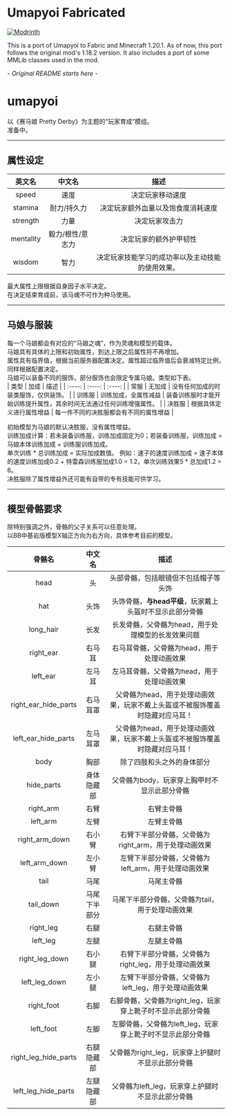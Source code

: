 # Umapyoi Fabricated
<a href="https://modrinth.com/mod/umapyoi-fabric"><img src="https://img.shields.io/modrinth/dt/umapyoi-fabric?logo=modrinth&label=&suffix=%20&style=flat&color=242629&labelColor=5ca424&logoColor=1c1c1c" alt="Modrinth"></a>

This is a port of Umapyoi to Fabric and Minecraft 1.20.1. As of now, this port follows the original
mod's 1.18.2 version. It also includes a port of some MMLib classes used in the mod.

*- Original README starts here -*

# umapyoi
以《赛马娘 Pretty Derby》为主题的“玩家育成”模组。  
准备中。  
***
## 属性设定  
| 英文名 | 中文名 | 描述 |
| :----: | :----: | :----: |
| speed | 速度 | 决定玩家移动速度 |
| stamina | 耐力/持久力 | 决定玩家额外血量以及饱食度消耗速度 |
| strength | 力量 | 决定玩家攻击力 |
| mentality | 毅力/根性/意志力 | 决定玩家的额外护甲韧性 |
| wisdom | 智力 | 决定玩家技能学习的成功率以及主动技能的使用效果。 |
  
最大属性上限根据自身因子水平决定。  
在决定结束育成前，该马魂不可作为种马使用。  
***  
## 马娘与服装
每一个马娘都会有对应的“马娘之魂”，作为灵魂和模型的载体。  
马娘具有具体的上限和初始属性，到达上限之后属性将不再增加。  
属性具有临界值，根据当前服务器配置决定。属性超过临界值后会衰减特定比例，同样根据配置决定。  
马娘可以装备不同的服饰，部分服饰也会限定专属马娘。类型如下表。  
| 类型 | 加成 | 描述 |
| :----: | :----: | :----: |
| 常服 | 无加成 | 没有任何加成的时装类服饰，仅供装饰。 |
| 训练服 | 训练加成，全属性减益 | 装备训练服时才能开始训练提升属性，其余时间无法通过任何训练增强属性。 |
| 决胜服 | 根据具体定义进行属性增益 | 每一件不同的决胜服都会有不同的属性增益 |  

初始模型为马娘的默认决胜服，没有属性增益。  
训练加成计算：若未装备训练服，训练加成固定为0；若装备训练服，训练加成 = 马娘本体训练加成 + 训练服训练加成。  
单次训练 * 总训练加成 = 实际加成数值。
例如：速子的速度训练加成 = 速子本体的速度训练加成0.2 + 特雷森训练服加成1.0 = 1.2，单次训练效果5 * 总加成1.2 = 6。  
决胜服除了属性增益外还可能有自带的专有技能可供学习。  
***  
## 模型骨骼要求  
除特别强调之外，骨骼的父子关系可以任意处理。  
以BB中基岩版模型X轴正方向为右方向，具体参考目前的模型。  
   
| 骨骼名 | 中文名 | 描述 |
| :----: | :----: | :----: |
| head | 头 | 头部骨骼，包括眼镜但不包括帽子等头饰 |
| hat | 头饰 | 头饰骨骼，**与head平级**，玩家戴上头盔时不显示此部分骨骼 |
| long_hair | 长发 | 长发骨骼，父骨骼为head，用于处理模型的长发效果问题 |
| right_ear | 右马耳 | 右马耳骨骼，父骨骼为head，用于处理动画效果 |
| left_ear | 左马耳 | 左马耳骨骼，父骨骼为head，用于处理动画效果 |
| right_ear_hide_parts | 右马耳罩 | 父骨骼为head，用于处理动画效果，玩家不戴上头盔或不被服饰覆盖时隐藏对应马耳！ |
| left_ear_hide_parts | 左马耳罩 | 父骨骼为head，用于处理动画效果，玩家不戴上头盔或不被服饰覆盖时隐藏对应马耳！ |
| body | 胸部 | 除了四肢和头之外的身体部分 |
| hide_parts | 身体隐藏部 | 父骨骼为body，玩家穿上胸甲时不显示此部分骨骼 |
| right_arm | 右臂 | 右臂主骨骼 |
| left_arm | 左臂 | 左臂主骨骼 |
| right_arm_down | 右小臂 | 右臂下半部分骨骼，父骨骼为right_arm，用于处理动画效果 |
| left_arm_down | 左小臂 | 左臂下半部分骨骼，父骨骼为left_arm，用于处理动画效果 |
| tail | 马尾 | 马尾主骨骼 |
| tail_down | 马尾下半部分 | 马尾下半部分骨骼，父骨骼为tail，用于处理动画效果 |
| right_leg | 右腿 | 右腿主骨骼 |
| left_leg | 左腿 | 左腿主骨骼 |
| right_leg_down | 右小腿 | 右臂下半部分骨骼，父骨骼为right_leg，用于处理动画效果 |
| left_leg_down | 左小腿 | 左臂下半部分骨骼，父骨骼为left_leg，用于处理动画效果 |
| right_foot | 右脚 | 右脚骨骼，父骨骼为right_leg，玩家穿上靴子时不显示此部分骨骼 |
| left_foot | 左脚 | 左脚骨骼，父骨骼为left_leg，玩家穿上靴子时不显示此部分骨骼 |
| right_leg_hide_parts | 右腿隐藏部 | 父骨骼为right_leg，玩家穿上护腿时不显示此部分骨骼 |
| left_leg_hide_parts | 左腿隐藏部 | 父骨骼为left_leg，玩家穿上护腿时不显示此部分骨骼 |
